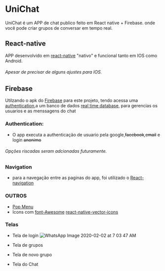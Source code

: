 # UniChat
UniChat é um APP de chat publico feito em React native + Firebase. onde você pode criar grupos de conversar em tempo real.

## React-native
APP desenvolvido em [react-native](https://facebook.github.io/react-native/) "nativo" e funcional tanto em IOS como Android.
###### Apesar de precisar de alguns ajustes para IOS.
## Firebase
Utilzando o apk do [Firebase](https://firebase.google.com/?gclid=CjwKCAiAg9rxBRADEiwAxKDTusY8YIabp0IPpZnm6cA4X5ZxvVoA4HAmPaUTPJCjkmEy9_d-atbFaBoCSWgQAvD_BwE)  para este projeto, tendo acessa uma [authentication](https://firebase.google.com/docs/auth/android/google-signin),a um banco de dados [real time database](https://firebase.google.com/docs/database/?gclid=CjwKCAiAg9rxBRADEiwAxKDTut0lDqpDtX7dG1-DlYilPSFzcZXW7zVIvdUCQMMmy9_gUjqBC69mOhoCI-MQAvD_BwE), para gerencias os usuarios e as menssagens do chat

### Authentication:
 - O app executa a authenticação de usuario pela google,~~facebook~~,~~email~~ e login ~~anonimo~~ 
###### Opções riscadas seram adcionadas futuramente.

### Navigation
 - para a navegação entre as paginas do app, foi utilizado o [React-navigation](https://reactnavigation.org/)

### OUTROS
 - [Pop Menu](https://github.com/instea/react-native-popup-menu)
 - Icons com [font-Awesome](https://fontawesome.com/icons?d=gallery) [react-native-vector-icons](https://github.com/oblador/react-native-vector-icons)
 
 ### Telas
 
 - Tela de login
   ![WhatsApp Image 2020-02-02 at 7 03 47 AM](https://user-images.githubusercontent.com/43863949/73607434-b1e0d680-4594-11ea-87c0-a26fa00fe337.jpeg)
 - Tela de grupos
 
 - Tela de novo grupo
 
 - Tela do Chat
 
 
 
 

